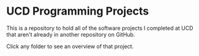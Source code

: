 # UCD Programming Projects
This is a repository to hold all of the software projects I completed at UCD that aren't already in another repository on GitHub. 

Click any folder to see an overview of that project.
